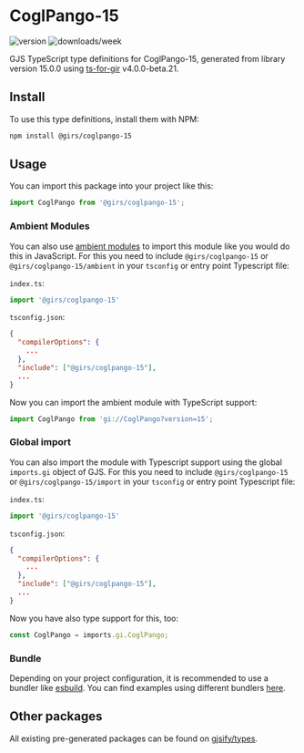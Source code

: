 
# CoglPango-15

![version](https://img.shields.io/npm/v/@girs/coglpango-15)
![downloads/week](https://img.shields.io/npm/dw/@girs/coglpango-15)


GJS TypeScript type definitions for CoglPango-15, generated from library version 15.0.0 using [ts-for-gir](https://github.com/gjsify/ts-for-gir) v4.0.0-beta.21.


## Install

To use this type definitions, install them with NPM:
```bash
npm install @girs/coglpango-15
```

## Usage

You can import this package into your project like this:
```ts
import CoglPango from '@girs/coglpango-15';
```

### Ambient Modules

You can also use [ambient modules](https://github.com/gjsify/ts-for-gir/tree/main/packages/cli#ambient-modules) to import this module like you would do this in JavaScript.
For this you need to include `@girs/coglpango-15` or `@girs/coglpango-15/ambient` in your `tsconfig` or entry point Typescript file:

`index.ts`:
```ts
import '@girs/coglpango-15'
```

`tsconfig.json`:
```json
{
  "compilerOptions": {
    ...
  },
  "include": ["@girs/coglpango-15"],
  ...
}
```

Now you can import the ambient module with TypeScript support: 

```ts
import CoglPango from 'gi://CoglPango?version=15';
```

### Global import

You can also import the module with Typescript support using the global `imports.gi` object of GJS.
For this you need to include `@girs/coglpango-15` or `@girs/coglpango-15/import` in your `tsconfig` or entry point Typescript file:

`index.ts`:
```ts
import '@girs/coglpango-15'
```

`tsconfig.json`:
```json
{
  "compilerOptions": {
    ...
  },
  "include": ["@girs/coglpango-15"],
  ...
}
```

Now you have also type support for this, too:

```ts
const CoglPango = imports.gi.CoglPango;
```

### Bundle

Depending on your project configuration, it is recommended to use a bundler like [esbuild](https://esbuild.github.io/). You can find examples using different bundlers [here](https://github.com/gjsify/ts-for-gir/tree/main/examples).

## Other packages

All existing pre-generated packages can be found on [gjsify/types](https://github.com/gjsify/types).

